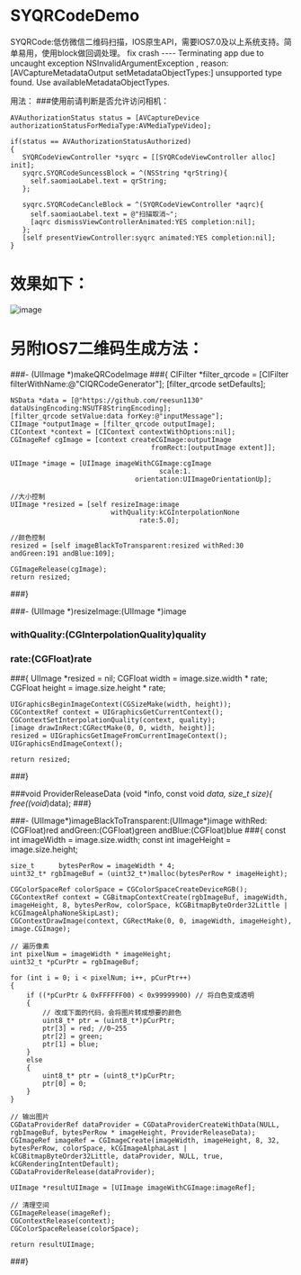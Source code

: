 # SYQRCodeDemo

SYQRCode:低仿微信二维码扫描，IOS原生API，需要IOS7.0及以上系统支持。简单易用，使用block做回调处理。
fix crash ---- Terminating app due to uncaught exception NSInvalidArgumentException , reason: [AVCaptureMetadataOutput setMetadataObjectTypes:] unsupported type found.  Use availableMetadataObjectTypes.


用法：
    ###使用前请判断是否允许访问相机：
    
    AVAuthorizationStatus status = [AVCaptureDevice authorizationStatusForMediaType:AVMediaTypeVideo];
        
    if(status == AVAuthorizationStatusAuthorized)
    {
       SYQRCodeViewController *syqrc = [[SYQRCodeViewController alloc] init];
       syqrc.SYQRCodeSuncessBlock = ^(NSString *qrString){
         self.saomiaoLabel.text = qrString;
       };
    
       syqrc.SYQRCodeCancleBlock = ^(SYQRCodeViewController *aqrc){
         self.saomiaoLabel.text = @"扫描取消~";
         [aqrc dismissViewControllerAnimated:YES completion:nil];
       };
       [self presentViewController:syqrc animated:YES completion:nil];
    }

# 效果如下：
 ![image](https://github.com/reesun1130/SYQRCodeDemo/raw/master/SYQRCodeDemo/syqrcode.png)
 
# 另附IOS7二维码生成方法：

###- (UIImage *)makeQRCodeImage
###{
    CIFilter *filter_qrcode = [CIFilter filterWithName:@"CIQRCodeGenerator"];
    [filter_qrcode setDefaults];

    
    NSData *data = [@"https://github.com/reesun1130" dataUsingEncoding:NSUTF8StringEncoding];
    [filter_qrcode setValue:data forKey:@"inputMessage"];
    CIImage *outputImage = [filter_qrcode outputImage];
    CIContext *context = [CIContext contextWithOptions:nil];
    CGImageRef cgImage = [context createCGImage:outputImage
                                       fromRect:[outputImage extent]];
    
    UIImage *image = [UIImage imageWithCGImage:cgImage
                                         scale:1.
                                   orientation:UIImageOrientationUp];
    
    //大小控制
    UIImage *resized = [self resizeImage:image
                             withQuality:kCGInterpolationNone
                                    rate:5.0];
    
    //颜色控制
    resized = [self imageBlackToTransparent:resized withRed:30 andGreen:191 andBlue:109];
    
    CGImageRelease(cgImage);
    return resized;
###}

###- (UIImage *)resizeImage:(UIImage *)image
###             withQuality:(CGInterpolationQuality)quality
###                    rate:(CGFloat)rate
###{
	UIImage *resized = nil;
	CGFloat width = image.size.width * rate;
	CGFloat height = image.size.height * rate;
	
	UIGraphicsBeginImageContext(CGSizeMake(width, height));
	CGContextRef context = UIGraphicsGetCurrentContext();
	CGContextSetInterpolationQuality(context, quality);
	[image drawInRect:CGRectMake(0, 0, width, height)];
	resized = UIGraphicsGetImageFromCurrentImageContext();
	UIGraphicsEndImageContext();
	
	return resized;
###}

###void ProviderReleaseData (void *info, const void *data, size_t size){
    free((void*)data);
###}

###- (UIImage*)imageBlackToTransparent:(UIImage*)image withRed:(CGFloat)red andGreen:(CGFloat)green andBlue:(CGFloat)blue
###{
    const int imageWidth = image.size.width;
    const int imageHeight = image.size.height;
    
    size_t      bytesPerRow = imageWidth * 4;
    uint32_t* rgbImageBuf = (uint32_t*)malloc(bytesPerRow * imageHeight);
    
    CGColorSpaceRef colorSpace = CGColorSpaceCreateDeviceRGB();
    CGContextRef context = CGBitmapContextCreate(rgbImageBuf, imageWidth, imageHeight, 8, bytesPerRow, colorSpace, kCGBitmapByteOrder32Little | kCGImageAlphaNoneSkipLast);
    CGContextDrawImage(context, CGRectMake(0, 0, imageWidth, imageHeight), image.CGImage);
    
    // 遍历像素
    int pixelNum = imageWidth * imageHeight;
    uint32_t *pCurPtr = rgbImageBuf;
    
    for (int i = 0; i < pixelNum; i++, pCurPtr++)
    {
        if ((*pCurPtr & 0xFFFFFF00) < 0x99999900) // 将白色变成透明
        {
            // 改成下面的代码，会将图片转成想要的颜色
            uint8_t* ptr = (uint8_t*)pCurPtr;
            ptr[3] = red; //0~255
            ptr[2] = green;
            ptr[1] = blue;
        }
        else
        {
            uint8_t* ptr = (uint8_t*)pCurPtr;
            ptr[0] = 0;
        }
    }
    
    // 输出图片
    CGDataProviderRef dataProvider = CGDataProviderCreateWithData(NULL, rgbImageBuf, bytesPerRow * imageHeight, ProviderReleaseData);
    CGImageRef imageRef = CGImageCreate(imageWidth, imageHeight, 8, 32, bytesPerRow, colorSpace, kCGImageAlphaLast | kCGBitmapByteOrder32Little, dataProvider, NULL, true, kCGRenderingIntentDefault);
    CGDataProviderRelease(dataProvider);
    
    UIImage *resultUIImage = [UIImage imageWithCGImage:imageRef];
    
    // 清理空间
    CGImageRelease(imageRef);
    CGContextRelease(context);
    CGColorSpaceRelease(colorSpace);
    
    return resultUIImage;
###}



